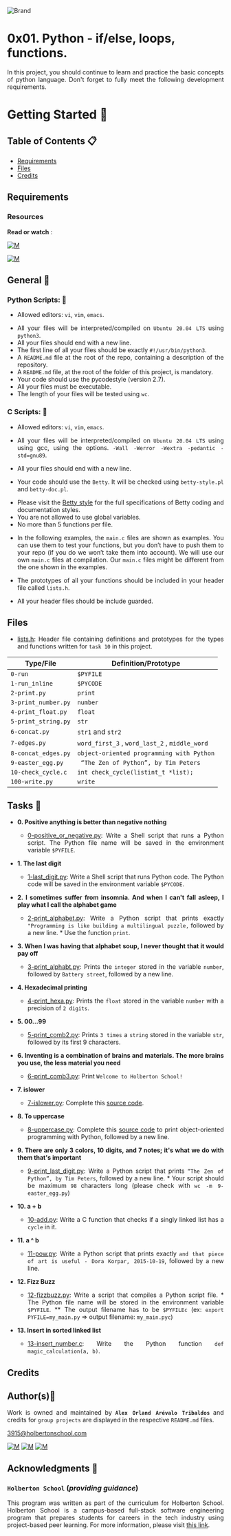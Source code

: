 ![Brand](https://assets.website-files.com/6105315644a26f77912a1ada/610540e8b4cd6969794fe673_Holberton_School_logo-04-04.svg)

# 0x01. Python - if/else, loops, functions.
<div style="text-align: justify">

In this project, you should continue to learn and practice the basic concepts of python language.
Don't forget to fully meet the following development requirements.
	
# Getting Started :running:	
<div style="text-align: justify">
	
## Table of Contents :clipboard:

* [Requirements](#requirements)
* [Files](#files)
* [Credits](#credits)

	
## Requirements 

### Resources

**Read or watch** :

[![M](https://upload.wikimedia.org/wikipedia/commons/thumb/2/2f/Google_2015_logo.svg/80px-Google_2015_logo.svg.png)](https://www.google.com/search?q=programing+in+python&hl=es&ei=bUHBYY7XBrCNwbkP15C0qAk&oq=programing+in+py&gs_lcp=Cgdnd3Mtd2l6EAEYADIFCAAQgAQyBggAEBYQHjIGCAAQFhAeMgYIABAWEB4yBggAEBYQHjIGCAAQFhAeMgYIABAWEB4yBggAEBYQHjIGCAAQFhAeMgYIABAWEB46BwgAEEcQsAM6BwgAELADEENKBAhBGABKBAhGGABQhBdYjxxg4C1oAnACeACAAbUBiAGsApIBAzAuMpgBAKABAcgBCsABAQ&sclient=gws-wiz)

[![M](https://upload.wikimedia.org/wikipedia/commons/thumb/e/e1/Logo_of_YouTube_%282015-2017%29.svg/70px-Logo_of_YouTube_%282015-2017%29.svg.png)](https://www.youtube.com/results?search_query=programing+python)

	
## General :page_with_curl:
<div style="text-align: justify">
	
### Python Scripts: :pushpin:
		
* Allowed editors: `vi`, `vim`, `emacs`. </div>
<div style="text-align: justify">

* All your files will be interpreted/compiled on `Ubuntu 20.04 LTS` using `python3`.
* All your files should end with a new line.
* The first line of all your files should be exactly `#!/usr/bin/python3`.
* A `README.md` file at the root of the repo, containing a description of the repository.
* A `README.md` file, at the root of the folder of this project, is mandatory.
* Your code should use the pycodestyle (version 2.7).
* All your files must be executable.
* The length of your files will be tested using `wc`.
	
### C Scripts: :pushpin:
		
* Allowed editors: `vi`, `vim`, `emacs`. </div>
<div style="text-align: justify">

* All your files will be interpreted/compiled on `Ubuntu 20.04 LTS` using using gcc, using the options.
	`-Wall -Werror -Wextra -pedantic -std=gnu89`. </div>
	* All your files should end with a new line.
	* Your code should use the `Betty`. 
	It will be checked using `betty-style.pl` and `betty-doc.pl`.</div>
	
		* Please visit the [Betty style](https://github.com/holbertonschool/Betty/wiki) for the full specifications of Betty coding and documentation styles.
		* You are not allowed to use global variables.
		* No more than 5 functions per file.
	<div style="text-align: justify">
		
	* In the following examples, the `main.c` files are shown as examples. You can use them to test your functions, but you don’t have to push them to your repo (if you do we won’t take them into account). We will use our own `main.c` files at compilation. Our `main.c` files might be different from the one shown in the examples.
		
	* The prototypes of all your functions should be included in your header file called `lists.h`.
	* All your header files should be include guarded.

	
## Files

* [lists.h](./lists.h): Header file containing definitions and prototypes for the types
and functions written for `task 10` in this project.
		

| Type/File                  | Definition/Prototype                                                             |
| -------------------------- | -------------------------------------------------------------------------------- |
| `0-run`        	     | `$PYFILE`                                          				|
| `1-run_inline`             | `$PYCODE`                                        				|
| `2-print.py`        	     | `print`                                          				|
| `3-print_number.py`        | `number`                                        					|		
| `4-print_float.py`         | `float`                                          				|
| `5-print_string.py`        | `str`                                        					|		
| `6-concat.py`        	     | `str1` and  `str2`                                        			|
| `7-edges.py`               | `word_first_3` ,  `word_last_2` , `middle_word`                                	|		
| `8-concat_edges.py`        | `object-oriented programming with Python`                                        |
| `9-easter_egg.py`          | ` “The Zen of Python”, by Tim Peters`                                		|		
| `10-check_cycle.c`         | `int check_cycle(listint_t *list);`                                        	|
| `100-write.py`             | `write`                                						|		
		
## Tasks :page_with_curl:

* **0. Positive anything is better than negative nothing**
  * [0-positive_or_negative.py](./0-positive_or_negative.py): Write a Shell script that runs a Python script.
    The Python file name will be saved in the environment variable `$PYFILE`.

* **1. The last digit**
  * [1-last_digit.py](./1-last_digit.py): Write a Shell script that runs Python code.
    The Python code will be saved in the environment variable `$PYCODE`.
		
* **2. I sometimes suffer from insomnia. And when I can't fall asleep, I play what I call the alphabet game**
  * [2-print_alphabet.py](./2-print_alphabet.py): Write a Python script that prints exactly `"Programming is like building a multilingual puzzle,` followed by a new line.
    	* Use the function `print`.

* **3. When I was having that alphabet soup, I never thought that it would pay off**
  * [3-print_alphabt.py](./3-print_alphabt.py): Prints the `integer` stored in the variable `number`, followed by `Battery street`, followed by a new line.

* **4. Hexadecimal printing**
  * [4-print_hexa.py](./4-print_hexa.py): Prints the `float` stored in the variable `number` with a precision of `2 digits`.
		
* **5. 00...99**
  * [5-print_comb2.py](./5-print_comb2.py): Prints `3 times` a `string` stored in the variable `str`, followed by its first 9 characters.

* **6. Inventing is a combination of brains and materials. The more brains you use, the less material you need**
  * [6-print_comb3.py](./6-print_comb3.py): Print `Welcome to Holberton School!`
		
* **7. islower**
  * [7-islower.py](./7-islower.py): Complete this [source code](https://github.com/holbertonschool/0x00.py/blob/master/7-edges.py).

* **8. To uppercase**
  * [8-uppercase.py](./8-uppercase.py): Complete this [source code](https://github.com/holbertonschool/0x00.py/blob/master/8-concat_edges.py) to print object-oriented programming with Python, followed by a new line.
		
* **9. There are only 3 colors, 10 digits, and 7 notes; it's what we do with them that's important**
  * [9-print_last_digit.py](./9-print_last_digit.py): Write a Python script that prints `“The Zen of Python”, by Tim Peters`, followed by a new line.
		* Your script should be maximum `98` characters long (please check with `wc -m 9-easter_egg.py`)

* **10. a + b**
  * [10-add.py](./10-add.py): Write a C function that checks if a singly linked list has a `cycle` in it.
		
* **11. a ^ b**
  * [11-pow.py](./11-pow.py): Write a Python script that prints exactly `and that piece of art is useful - Dora Korpar, 2015-10-19`, followed by a new line.

* **12. Fizz Buzz**
  * [12-fizzbuzz.py](./12-fizzbuzz.py): Write a script that compiles a Python script file.
		* The Python file name will be stored in the environment variable `$PYFILE`.
		** The output filename has to be `$PYFILEc` (ex: `export PYFILE=my_main.py` => output filename: `my_main.pyc`)
		
* **13. Insert in sorted linked list**
  * [13-insert_number.c](./13-insert_number.c): Write the Python function `def magic_calculation(a, b)`.
	
## Credits

## Author(s):blue_book:

Work is owned and maintained by 
	**`Alex Orland Arévalo Tribaldos`**  and credits for `group projects` are displayed in the respective `README.md` files.

<3915@holbertonschool.com>
	
[![M](https://upload.wikimedia.org/wikipedia/commons/thumb/9/91/Octicons-mark-github.svg/25px-Octicons-mark-github.svg.png)](https://github.com/Alexoat76)
[![M](https://upload.wikimedia.org/wikipedia/fr/thumb/c/c8/Twitter_Bird.svg/25px-Twitter_Bird.svg.png)](https://twitter.com/aoarevalot)
[![M](https://upload.wikimedia.org/wikipedia/commons/thumb/c/ca/LinkedIn_logo_initials.png/25px-LinkedIn_logo_initials.png)](https://www.linkedin.com/in/Alexoat76/)


## Acknowledgments :mega: 

### **`Holberton School`** (*providing guidance*)
	
This program was written as part of the curriculum for Holberton School.
Holberton School is a campus-based full-stack software engineering program
that prepares students for careers in the tech industry using project-based
peer learning. For more information,  please visit [this link](https://www.holbertonschool.com/).

